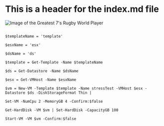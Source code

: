 # This is a header for the index.md file



![Image of the Greatest 7's Rugby World Player](https://c8.alamy.com/comp/HXMYMW/waisale-serevi-fiji-ru-manchester-england-07-august-2002-HXMYMW.jpg)




```

$templateName = 'template'

$esxName = 'esx'

$dsName = 'ds'

$template = Get-Template -Name $templateName

$ds = Get-Datastore -Name $dsName

$esx = Get-VMHost -Name $esxName

$vm = New-VM -Template $template -Name stressTest -VMHost $esx -Datastore $ds -DiskStorageFormat Thin |

Set-VM -NumCpu 2 -MemoryGB 4 -Confirm:$false

Get-HardDisk -VM $vm | Set-HardDisk -CapacityGB 100

Start-VM -VM $vm -Confirm:$false

```
